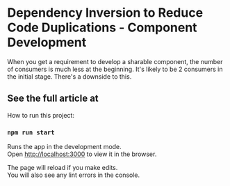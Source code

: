 # Dependency Inversion to Reduce Code Duplications - Component Development

When you get a requirement to develop a sharable component, the number of consumers is much less at the beginning. It's likely to be 2 consumers in the initial stage. There's a downside to this.

## See the full article at 

How to run this project:

### `npm run start`

Runs the app in the development mode.\
Open [http://localhost:3000](http://localhost:3000) to view it in the browser.

The page will reload if you make edits.\
You will also see any lint errors in the console.